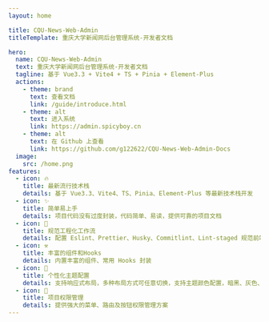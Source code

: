 ```yaml
---
layout: home

title: CQU-News-Web-Admin
titleTemplate: 重庆大学新闻网后台管理系统-开发者文档

hero:
  name: CQU-News-Web-Admin
  text: 重庆大学新闻网后台管理系统-开发者文档
  tagline: 基于 Vue3.3 + Vite4 + TS + Pinia + Element-Plus
  actions:
    - theme: brand
      text: 查看文档
      link: /guide/introduce.html
    - theme: alt
      text: 进入系统
      link: https://admin.spicyboy.cn
    - theme: alt
      text: 在 Github 上查看
      link: https://github.com/g122622/CQU-News-Web-Admin-Docs
  image:
    src: /home.png
features:
  - icon: 🔥
    title: 最新流行技术栈
    details: 基于 Vue3.3、Vite4、TS、Pinia、Element-Plus 等最新技术栈开发
  - icon: ✨
    title: 简单易上手
    details: 项目代码没有过度封装，代码简单、易读，提供可靠的项目文档
  - icon: 🚀
    title: 规范工程化工作流
    details: 配置 Eslint、Prettier、Husky、Commitlint、Lint-staged 规范前端工程代码规范
  - icon: ⚒
    title: 丰富的组件和Hooks
    details: 内置丰富的组件、常用 Hooks 封装
  - icon: 🎨
    title: 个性化主题配置
    details: 支持响应式布局，多种布局方式可任意切换，支持主题颜色配置，暗黑、灰色、色弱等模式
  - icon: 🔐
    title: 项目权限管理
    details: 提供强大的菜单、路由及按钮权限管理方案
---
```

